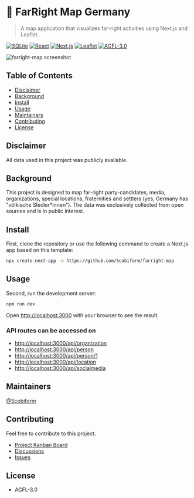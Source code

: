 # 🍃 FarRight Map Germany

> A map application that visualizes far-right activities using Next.js and Leaflet.

[![SQLite](https://img.shields.io/badge/SQLite-blue.svg)](https://www.sqlite.org/index.html)
[![React](https://img.shields.io/badge/React-blue.svg)](https://reactjs.org/)
[![Next.js](https://img.shields.io/badge/Next.js-blue.svg)](https://nextjs.org/)
[![Leaflet](https://img.shields.io/badge/Leaflet-blue.svg)](https://leafletjs.com/)
[![AGFL-3.0](https://img.shields.io/badge/License-AGFL--3.0-blue.svg)](https://www.gnu.org/licenses/agpl-3.0.html)

![farright-map screenshot](https://github.com/Scobiform/nazi-map/blob/master/public/images/Screenshot.png "farright-map screenshot")

## Table of Contents

- [Disclaimer](#disclaimer)
- [Background](#background)
- [Install](#install)
- [Usage](#usage)
- [Maintainers](#maintainers)
- [Contributing](#contributing)
- [License](#license)

## Disclaimer

All data used in this project was publicly available.

## Background

This project is designed to map far-right party-candidates, media, organizations, special locations, fraternities and settlers (yes, Germany has "völkische SIedler*innen"). The data was exclusively collected from open sources and is in public interest.

## Install

First, clone the repository or use the following command to create a Next.js app based on this template:

```bash
npx create-next-app -e https://github.com/Scobiform/farright-map
```

## Usage

Second, run the development server:

```bash
npm run dev
```

Open [http://localhost:3000](http://localhost:3000) with your browser to see the result.

### API routes can be accessed on

- [http://localhost:3000/api/organization](http://localhost:3000/api/organization)
- [http://localhost:3000/api/person](http://localhost:3000/api/person)
- [http://localhost:3000/api/person/1](http://localhost:3000/api/person/1)
- [http://localhost:3000/api/location](http://localhost:3000/api/location)
- [http://localhost:3000/api/socialmedia](http://localhost:3000/api/socialmedia)

## Maintainers

[@Scobiform](https://github.com/Scobiform/farright-map)

## Contributing

Feel free to contribute to this project.

- [Project Kanban Board](https://github.com/users/Scobiform/projects/8)
- [Discussions](https://github.com/Scobiform/farright-map/discussions)
- [Issues](https://github.com/Scobiform/farright-map/issues)

## License

- AGFL-3.0
